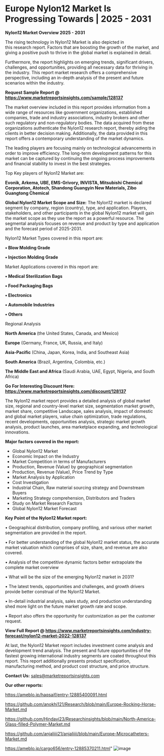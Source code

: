 # Europe Nylon12 Market Is Progressing Towards | 2025 - 2031

<Strong> Nylon12 Market Overview 2025 - 2031</strong>

The rising technology in Nylon12 Market is also depicted in this research report. Factors that are boosting the growth of the market, and giving a positive push to thrive in the global market is explained in detail.

Furthermore, the report highlights on emerging trends, significant drivers, challenges, and opportunities, providing all necessary data for thriving in the industry. This report market research offers a comprehensive perspective, including an in-depth analysis of the present and future scenarios within the industry.

<strong>Request Sample Report @ <a href=https://www.marketreportsinsights.com/sample/128137>https://www.marketreportsinsights.com/sample/128137</a></strong>

The market overview included in this report provides information from a wide range of resources like government organizations, established companies, trade and industry associations, industry brokers and other such regulatory and non-regulatory bodies. The data acquired from these organizations authenticate the Nylon12 research report, thereby aiding the clients in better decision making. Additionally, the data provided in this report offers a contemporary understanding of the market dynamics.

The leading players are focusing mainly on technological advancements in order to improve efficiency. The long-term development patterns for this market can be captured by continuing the ongoing process improvements and financial stability to invest in the best strategies.

Top Key players of Nylon12 Market are:

<strong>Evonik, Arkema, UBE, EMS-Grivory, INVISTA, Mitsubishi Chemical Corporation, Atotech, Shandong Guangyin New Materials, Zibo Guangtong Chemical</strong>

<strong><b>Global Nylon12 Market Scope and Size:</b></strong>
The Nylon12 market is declared segment by company, region (country), type, and application. Players, stakeholders, and other participants in the global Nylon12 market will gain the market scope as they use the report as a powerful resource. The segmental analysis focuses on revenue and product by type and application and the forecast period of 2025-2031.

Nylon12 Market Types covered in this report are:

<strong>• Blow Molding Grade

• Injection Molding Grade</strong>

Market Applications covered in this report are:

<strong>• Medical Sterilization Bags

• Food Packaging Bags

• Electronics

• Automobile Industries

• Others</strong> 

Regional Analysis

<strong>North America</strong> (the United States, Canada, and Mexico)

<strong>Europe</strong> (Germany, France, UK, Russia, and Italy)

<strong>Asia-Pacific</strong> (China, Japan, Korea, India, and Southeast Asia)

<strong>South America</strong> (Brazil, Argentina, Colombia, etc.)

<strong>The Middle East and Africa</strong> (Saudi Arabia, UAE, Egypt, Nigeria, and South Africa)

<strong>Go For Interesting Discount Here: <a href=https://www.marketreportsinsights.com/discount/128137>https://www.marketreportsinsights.com/discount/128137</a></strong>

The Nylon12 market report provides a detailed analysis of global market size, regional and country-level market size, segmentation market growth, market share, competitive Landscape, sales analysis, impact of domestic and global market players, value chain optimization, trade regulations, recent developments, opportunities analysis, strategic market growth analysis, product launches, area marketplace expanding, and technological innovations.

<strong><b>Major factors covered in the report:</b></strong>
<ul>
  <li>Global Nylon12 Market </li>
  <li>Economic Impact on the Industry</li>
  <li>Market Competition in terms of Manufacturers</li>
  <li>Production, Revenue (Value) by geographical segmentation</li>
  <li>Production, Revenue (Value), Price Trend by Type</li>
  <li>Market Analysis by Application</li>
  <li>Cost Investigation</li>
  <li>Industrial Chain, Raw material sourcing strategy and Downstream Buyers</li>
  <li>Marketing Strategy comprehension, Distributors and Traders</li>
  <li>Study on Market Research Factors</li>
  <li>Global Nylon12 Market Forecast</li>
</ul>

<strong><b>Key Point of the Nylon12 Market report:</b></strong>

• Geographical distribution, company profiling, and various other market segmentation are provided in the report.

• For better understanding of the global Nylon12 market status, the accurate market valuation which comprises of size, share, and revenue are also covered.

• Analysis of the competitive dynamic factors better extrapolate the complete market overview

• What will be the size of the emerging Nylon12 market in 2031?

• The latest trends, opportunities and challenges, and growth drivers provide better construal of the Nylon12 Market.

• In-detail industrial analysis, sales study, and production understanding shed more light on the future market growth rate and scope.

• Report also offers the opportunity for customization as per the customer request.

<strong><b>View Full Report @ <a href=https://www.marketreportsinsights.com/industry-forecast/nylon12-market-2022-128137>https://www.marketreportsinsights.com/industry-forecast/nylon12-market-2022-128137</a></b></strong>


At last, the Nylon12 Market report includes investment come analysis and development trend analysis. The present and future opportunities of the fastest growing international industry segments are coated throughout this report. This report additionally presents product specification, manufacturing method, and product cost structure, and price structure.

<strong>Contact Us:</strong>
sales@marketreportsinsights.com

<strong>Our other reports:</strong>

<a href=https://ameblo.jp/haqsaif/entry-12885400091.html>https://ameblo.jp/haqsaif/entry-12885400091.html</a>

<a href=https://github.com/anokhi121/Research/blob/main/Europe-Rocking-Horse-Market.md>https://github.com/anokhi121/Research/blob/main/Europe-Rocking-Horse-Market.md</a>

<a href=https://github.com/Hindavi23/Researchinsights/blob/main/North-America-Glass-filled-Polymer-Market.md>https://github.com/Hindavi23/Researchinsights/blob/main/North-America-Glass-filled-Polymer-Market.md</a>

<a href=https://github.com/anjaliiii21/anjaliiii/blob/main/Europe-Microcatheters-Market.md>https://github.com/anjaliiii21/anjaliiii/blob/main/Europe-Microcatheters-Market.md</a>

<a href=https://ameblo.jp/cargo656/entry-12885370211.html>https://ameblo.jp/cargo656/entry-12885370211.html</a>"
![image](https://github.com/user-attachments/assets/c635b71d-499c-463b-8e14-a50388036c8b)
